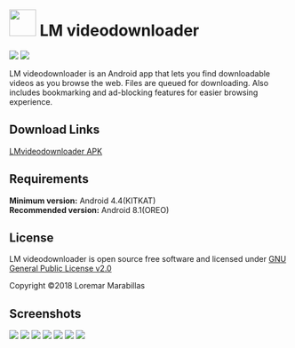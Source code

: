 # <img src="https://raw.githubusercontent.com/hikikomoriphoenix/LM-videodownloader/master/app/src/main/res/drawable/ic_launcher.png" height="48" width="48"> LM videodownloader

[![](https://img.shields.io/badge/releases-latest-blue.svg)](https://github.com/hikikomoriphoenix/LM-videodownloader/releases/latest) 
[![](https://img.shields.io/badge/license-GPL--2.0-orange.svg)](https://github.com/hikikomoriphoenix/LM-videodownloader/blob/master/LICENSE)

 LM videodownloader is an Android app that lets you find downloadable videos as you browse the web. Files are queued for downloading. Also includes bookmarking and ad-blocking features for easier browsing experience.

## Download Links
[LMvideodownloader APK](https://github.com/hikikomoriphoenix/LM-videodownloader/releases/latest)

## Requirements
**Minimum version:** Android 4.4(KITKAT) <br>
**Recommended version:** Android 8.1(OREO)

## License
LM videodownloader is open source free software and licensed under [GNU General Public License v2.0](https://github.com/hikikomoriphoenix/LM-videodownloader/blob/master/LICENSE)

Copyright ©2018 Loremar Marabillas

## Screenshots 
<img src="https://lh3.googleusercontent.com/M1UcxvkV2bgYxw3XNbRkZ0pZDEqr0kUJPExlKKx43zrjMDbuNAzRf0z88Nairwkse7vhuLO5M99jqVFoYNNth5zGYXU1LMmZOJ9qT-UG9ssE-KXsVt_Zgt7Opaa1bpa_FSxsB8EjiH7-yVCb89rK7G5bj7asaoY6kt0ghIpIIRwGPMhc6MGEL5LeruOKx7xlVfvqdm6tWkNfYHP_CvekKXzbR8kla1RxRq51HYtlpTIqT2RfYuQqbVCTn5rLkW9T6wml3biT27VxgCwjZADzzJV8H_cu6v88ygUwHRJ01ZRHkYVue0RGG59UAFCB1_a5gmq-FAGSF4YdiptXQFCpLYEtxchXZ7eAYE4bw7mx-Z-Yp00e9YJ2LOZmnRYF7eUdbmMnFKsFlepoOJ8gnyBjtIT3yCer3DwKOnIo8pBLZamSN8KG1ubPLRvwsQO7a_ti1SVWu-BVAFC1M_4Ez-df2UQNDXu_xF_ENoUvmRCelSzpp2QsJd18An1EV3GxFVYP4ktsD4j_-AcO4GE6hfk39BeHWM8v-kpIe7A_aCkqVrO3JYpR5nFJBY4ePVe4_-w_tFIf16GhCtAvBde_5zUnJVma0DAYVjX3k4AF5V2DvfpdTkjNfGgstGzskDyQlS5t0ES2V3BhQek3mTHy83sqbLF_CkHW2mwqN_Z1n9_jcWNxEisRDM0q=w216-h384-no"> <img src="https://lh3.googleusercontent.com/bg1JPOtBinSuD0rG2cY5aoelK1VlLj89s3QUSiWN-xIMyuS8exL-CEAPCwmi-3zbMvjT-zMWVAWYtuN2KLA1ygNwaSfjGgmp0If4_-xC9BLIl62TCAOTvLo5xARDKl61vVVkw-tZhl37BmjSvN7VkC-B-zY8VABWfK9aTbb6Js5TWTXuFhGwDcXIRgSmaUw15fW72g9BjRTYOa0T332m_VTWFFbFAB5uUmq--Y6TuQhrGGdUlYs3i3UhrhL6_OJSxe1WaXy-ZekNNThw4buxBPGalcG0E98n5sQVytqw3n6bd71bIo6cpuJr_hC4WlhE8QhsC0HGfBnZyYbqy-oIoxZdzwsT2KBuD4a3XgywLJXmyqTR9pJnmGb3AqesMO3a0jPLvBvIKgvYf_D7XmmV_B0VDGiMefZd8aN8GWNdVNLmh4Ul2IVFU3X1XJ1_WHv-ngSto3-P5BoUEG8-NH0gJjHiwgNP7NHRBl3pENnidiseKNWqYocb8TnddsBYzpgVXqkw423Q_fZACj7c0qUaQTE9T0WO9VtfuY9mYW5zV2QDY9jN2785G1b4hWJpO-smI97grBS6b8A5m0oDXet-ehe1Jur1WCGxxRf057pR8NzmvSHJTrtk1hdSOn4W0uPkT_AAsc45PEWeLF73qgJEe0ti1KUcStBN8Bxn9g9BymXT-Qyf2l5G=w216-h384-no"> <img src="https://lh3.googleusercontent.com/-XdnUaxv62wFNYBT3a-1myFzKUBkEvE5h52_WW7oCph45l-4Oe2rc4xUURBfp1enosEKYTJtUXwUiflP2T_tS4-Nw9GXYSPl3yF9gA7ugvl2sBKTzGpQ55TEfv-1U4HE7HLg3KJmR4j4fjrc45PCEEmvyeM6Pgl4E9P5q6vdMaDuKixnVmzq4Yv5WhE813PhNBRqicAxXu9P81eTWNtdpPKnIz75h0Flam5iUX1zIYL1I7qrrgPZ-MzF8Pd5ly9wYrwG5vHLjSGGZhPIc3wM4xJCbji8fW5ykt7oQpXSf89C5CemzWnStwEzXMN3mplqoVcZACS4WoYU6VqA_3SVn5DGp-4HKyELGzrwIiCVTiNxev3qKgehvOfqPTxFXG_3dPqa4RF3kPPJ7mstNjlsygnhJ5j-MWnCL4EHoGSzVJvJ9Zw50WVc7t2Q8d2M6UNjzu5WDO0OKXN8m4HB3hII7HGohVmb_mfaG_tHpp6bqVjFD5i28mtR8m_6pDgl-M-NxX-x9DrEo_EOz3Qi-Awq9Zfq1te7PSAxkzzsE7fa4xSl6qRKJnCsaJmrVrshRUAt3g2uox5vQHzl9zWwe-uyamXcG_q8I-0SgAgGiZH5nfXRPRc531ewE3ugAWAk6S4P4FFtBNk4WBgEXrQir3UO0d8cvoyx6dd6XHb22e8jeNzqILcOcsd2=w216-h384-no"> <img src="https://lh3.googleusercontent.com/M_tTOB4CKG08qvglIpFuSjCqEWd6sgrM5o2yqLHwukCVOB5hjPTOXW_NIC09a2c_3RD95Z_ItkRSNDkTQZv756a1qMT8zgCzvTx3FutEf8lF8E1o9BCkxv3tjjc4SEn2mfLvYsCENr0vOIHzSUOPziTNbsAp8Qrv_HdPAO51xHuZlzXzqWTwSoukvtMY2xiFqqeQXh6-FheOsxajDOvxJ-XrohseTquVXOy6s536ySAntKiomxChj39I9XtHLNvRZVduU-vRl6MlQo5ap7cqftWtB93QMFgloEDKWdAPYIZCIvqjP8xv02OkUZ1LHyOQiYlQ4pyt8jr9lIVbDxAGhkoqckC1_pv_aXZgef59su0_khwJu2R5dM-rKM--jwa8PuLKKEav5yTA6wOo7ZrLFRvjwSfHqmR4bFUCTLCrbL5X117uoYH5OgTuDH57NNAYdCAahaVplwYmNqNE46Np3GBe1tg7NI4yJbE9Y1AkZ4oSyiJxsk6cV0IfBF7mOqlwsKMBX9tExXwbYgXnKXfgSBawsi9W9f0iSXxwDff9xTsTERLh1vMPsJUqNbTNpC23VJb5VyunVNYEvfXgqP9giqIAP0c8R1IWGIqkoZX_vl1p9mHgcM22vXZO53Y0A0ilEaiwnoggzi7RfBE0IXA8TPqpv2aK5d5D8wCwgUwEUuTTPlbsD-Ib=w216-h384-no"> <img src="https://lh3.googleusercontent.com/IZFj6neJyE5021msZgjAAEbOuJj7334DLxdS4z1GKrWauzvgZPRibES4x4YwDo9Zg3Tx1hZ2y3sU4yJImsBu3cF7jKvLLigatUtINNt7ZHKzaecdzZaRiGeZS9WiCBO7Dbp1jOjbOCcH2yp3KueiX5xoc8aGdWBhXx3uC1mw9y46sz1vJX1N6T7wZnVyj0ks0KllPBI03xWJ7gzIfvQbwnjGWTJ1IPKWSlcnV6UBM4miQuaTapkw4cU0xGX-rA4vaRExJi9kpoVpdmfWuizdddlVqoY-vuVseXdS0GUOOifRQ1RoSCo411cLOK1BPsFThP-FMO8hVLDrzYBPsdi1KJDz0iq80w6QUK6Vv3_OTxscOIBWxR4zXP6hItVCJ8i2L7c5yOCohNnQg9QZfOk6QPHZWzHGfmpAoecC-jbYnSVut39n_iZq67-AK4KW-eWFwv2UCC-KBTaFTDCtLUT5T30jhUnHcRV4StUYVGmK8TT0jZG2iFZb8QE5j56PzK7P4OU15BRTSBxASEE6e_tacFHFioQ2ip8u6bKe5gusiMAW2zsrBXcdL0-wkU5MRQcxZOf3VUQTxuxRVtDZdQEfawRebHiV4NW3onhYqYgmnnHIsG5Rx6igcLO0RISS63Hbe-eHQxbDxkQP31n6YwaPO8RHuS8J_-q6DV0Uf_hcACM_ezd-VNWg=w216-h384-no"> <img src="https://lh3.googleusercontent.com/2rMxITPCcNS_srkym3stybJlFfJKws9WVFS0aLPLZL-xEQm_BCDyDdDxX01q0YK8nqLJEBQOV7UQEB96YYPMAsUYllM1Pb1jeXZGqYP-kXB9fYhDSIoJF3Lg_wz6a_LAEFk7GofKaQcJZTsESXVv-G1DoGa17lQ1dtNm7UhLpeAzZ7cg05yepgm0Gs6Bt13xJhRMxOeU4O2c4M3Iq0utaMnQNlVspSoX6cZR3AZdagbIrvjewHJmq1dcVQQcyqTXW-gGXdCF01ZzhV6lkk2Bz5U3jizhSpjFbYVgiws9_1hXxvvLHVx6VUTvcQO_3w4j6JcTGE780SW5QHviDNGeidhw3KgEQJjTXx-U0cB7U0u79ZQqqtCHa1l1tsKkij6QyMIpHjLMqIAKgYJ_KyJLDmj6Vq_FitsJBxZDz-v1-O1WDQ-eNF4IfIkW0iauxehIUi7qy-R7NekUFgs96xup--ZuUjrVLMN9g284LEpXmN0cQgN-UEcqCog_Q4uMUtamthDrqxg-gIyGbvPbHLJ6zObtbmCfJpQAUsuyehKl0LYMsAuPjQvI_oOoHda5ig_3LPUfuFPYgSbA7-5kJi7DF_yhqFhyTGM6a02POM_vapDzWYy10VK_MjuwQ2PLzkkzNLEPzwBvp-eOYgvGRyOJqH5wL7PGSwWM8mRQLZVm8lvq7D6jW5WR=w216-h384-no"> <img src="https://lh3.googleusercontent.com/_7HCnc5nO1Hw45Orbp7LDZdwYptBz6om7UD1JXxecMTDGyiRa8gSsJui4B3aD9filHjuwGbxzK3W-UtCnky3rID77wuY-UH7Fj8sMLshFviO_4C2xxxEr5GDQdmKFmmC0QpnjWRsxSy6Fk7o6-Of6-Pr_8F7SIlQkYZs-rvhDV9UULMrBXLk4znxPomb7iUr4vT42xwcU3VJIQuYvnMOdYpYe_9O7Dg-JeISGQtzsGGxQ5vTYkqczgFS99UYB_eXy3KJUcMXuYCUFVw-bc6XEp4kbfOyBCqvTsavGVWU_immjvXt71k66gccMotykaxOqglxPaWn9y9mJ9y-FWTvtzhXSHfncbZlTo2q0yv_Y07JxQEkBRBY06mScXMtA-R5mPDNRYV8wn-98vXclY2RBP9fqp6UteipauWbW3o6KoBjT6YxJuc8fBTtGPWNWdJJoeQKAT2WTWifVLpuFi9_cif78V7v07-IPJCcJmqalfK_esBbr2fGEZxAApPsAT5MVe3ZNRLeJ19UaRz-k7RiwaLSiP9OOGD7Uxgm2-5M3jpT3M5sD15W-UH1g84MaJ42_ywBk9fYDc5JpHarV5ErRqljq9R4XAwYulyFTEZTASJpT0STFTKWUS5xa13op3lrQZfqgyXQo4Hgn_zSNSWjuOuAmJjFNhyUm30SG6vyxv_A8NCRgtLj=w216-h384-no">
